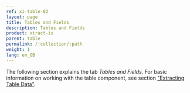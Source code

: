 ```yaml
---
ref: xi-table-02
layout: page
title: Tables and Fields
description: Tables and Fields
product: xtract-is
parent: table
permalink: /:collection/:path
weight: 1
lang: en_GB
---
```

The following section explains the tab *Tables and Fields*. For basic information on working with the table component, see section ["Extracting Table Data"](./extract-table-data).

